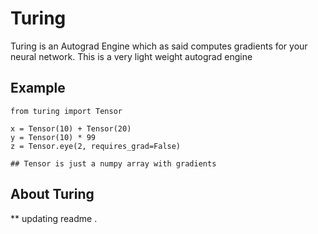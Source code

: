 # Turing
Turing is an Autograd Engine which as said computes gradients for your neural network.
This is a very light weight autograd engine 

## Example
```
from turing import Tensor

x = Tensor(10) + Tensor(20)
y = Tensor(10) * 99
z = Tensor.eye(2, requires_grad=False)

## Tensor is just a numpy array with gradients
```


## About Turing 

** updating readme .
